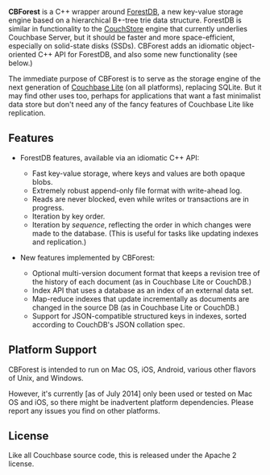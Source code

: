 **CBForest** is a C++ wrapper around [ForestDB][FDB], a new key-value storage engine based on a hierarchical B+-tree trie data structure. ForestDB is similar in functionality to the [CouchStore][COUCHSTORE] engine that currently underlies Couchbase Server, but it should be faster and more space-efficient, especially on solid-state disks (SSDs). CBForest adds an idiomatic object-oriented C++ API for ForestDB, and also some new functionality (see below.)

The immediate purpose of CBForest is to serve as the storage engine of the next generation of [Couchbase Lite][CBL] (on all platforms), replacing SQLite. But it may find other uses too, perhaps for applications that want a fast minimalist data store but don't need any of the fancy features of Couchbase Lite like replication.

## Features

* ForestDB features, available via an idiomatic C++ API:
    * Fast key-value storage, where keys and values are both opaque blobs.
    * Extremely robust append-only file format with write-ahead log.
    * Reads are never blocked, even while writes or transactions are in progress.
    * Iteration by key order.
    * Iteration by _sequence_, reflecting the order in which changes were made to the database. (This is useful for tasks like updating indexes and replication.)

* New features implemented by CBForest:
    * Optional multi-version document format that keeps a revision tree of the history of each document (as in Couchbase Lite or CouchDB.)
    * Index API that uses a database as an index of an external data set.
    * Map-reduce indexes that update incrementally as documents are changed in the source DB (as in Couchbase Lite or CouchDB.)
    * Support for JSON-compatible structured keys in indexes, sorted according to CouchDB's JSON collation spec.

## Platform Support

CBForest is intended to run on Mac OS, iOS, Android, various other flavors of Unix, and Windows.

However, it's currently [as of July 2014] only been used or tested on Mac OS and iOS, so there might be inadvertent platform dependencies. Please report any issues you find on other platforms.

## License

Like all Couchbase source code, this is released under the Apache 2 license.

[FDB]: https://github.com/couchbaselabs/forestdb
[CBL]: https://github.com/couchbase/couchbase-lite-ios
[COUCHSTORE]: https://github.com/couchbaselabs/couchstore